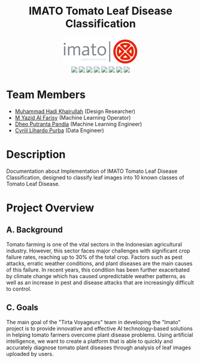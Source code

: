 <h1 align="center"> IMATO Tomato Leaf Disease Classification</h1>
<div align="center">
<img src="./assets/imato.png">
</div>

<div align="center">
  <img src="https://img.shields.io/badge/TensorFlow-FF6F00.svg?style=for-the-badge&logo=TensorFlow&logoColor=white">
  <img src="https://img.shields.io/badge/Keras-D00000.svg?style=for-the-badge&logo=Keras&logoColor=white">
  <img src="https://img.shields.io/badge/Kaggle-20BEFF.svg?style=for-the-badge&logo=Kaggle&logoColor=white">
  <img src="https://img.shields.io/badge/Python-3776AB.svg?style=for-the-badge&logo=Python&logoColor=white">
  <img src="https://img.shields.io/badge/IBM%20Cloud-1261FE.svg?style=for-the-badge&logo=IBM-Cloud&logoColor=white">
  <img src="https://img.shields.io/badge/IBM-052FAD.svg?style=for-the-badge&logo=IBM&logoColor=white">
  <img src="https://img.shields.io/badge/Docker-2496ED.svg?style=for-the-badge&logo=Docker&logoColor=white">
  <img src="https://img.shields.io/badge/scikitlearn-F7931E.svg?style=for-the-badge&logo=scikit-learn&logoColor=white">
</div>

# Team Members
- [Muhammad Hadi Khairullah](https://github.com/Ashborn113) (Design Researcher)
- [M Yazid Al Farisy](https://github.com/MYazidAlFarisy-aai) (Machine Learning Operator)
- [Dheo Putranta Pandia](https://github.com/dheepss123) (Machine Learning Engineer)
- [Cyriil Lihardo Purba](https://github.com/cyriillihardo15) (Data Engineer)

# Description
Documentation about Implementation of IMATO Tomato Leaf Disease Classification, designed to classify leaf images into 10 known classes of Tomato Leaf Disease.

# Project Overview
## A. Background
Tomato farming is one of the vital sectors in the Indonesian agricultural industry. However, this sector faces major challenges with significant crop failure rates, reaching up to 30% of the total crop. Factors such as pest attacks, erratic weather conditions, and plant diseases are the main causes of this failure. In recent years, this condition has been further exacerbated by climate change which has caused unpredictable weather patterns, as well as an increase in pest and disease attacks that are increasingly difficult to control.

## C. Goals
The main goal of the "Tirta Voyageurs" team in developing the "Imato" project is to provide innovative and effective AI technology-based solutions in helping tomato farmers overcome plant disease problems. Using artificial intelligence, we want to create a platform that is able to quickly and accurately diagnose tomato plant diseases through analysis of leaf images uploaded by users.
